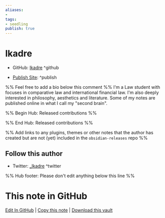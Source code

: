 ```yaml
---
aliases:
- 
tags:
- seedling
publish: true
---
```


# lkadre

 - GitHub: [lkadre](https://github.com/lkadre) ^github
<!-- - Discord: `@` ^discord-->
<!-- - Website: <> ^website-->
 - [Publish Site](https://brain.lkadre.com/§+001+HOMEPAGE): ^publish

%% Feel free to add a bio below this comment %%
I'm a Law student with focuses in comparative law and international financial law. I'm also deeply interested in philosophy, aesthetics and literature. Some of my notes are published online in what I call my "second brain".

<!--## Author of-->


%% Begin Hub: Released contributions %%

<!--
### Plugins

- 
-->

<!--
### Themes

- 
-->

%% End Hub: Released contributions %%

%% Add links to any plugins, themes or other notes that the author has created but are not (yet) included in the `obsidian-releases` repo %%

<!--
### Unlisted plugins
-->

<!--
### Others
-->

<!--
## Sponsor this author
-->

<!-- - [[GitHub sponsors]]: [Sponsor @{{title}} on GitHub Sponsors](https://github.com/sponsors/{{title}}) ^github-sponsor-->
<!-- - [[Buy me a coffee]]: <https://> ^buy-me-a-coffee-->
<!-- - [[PayPal]]: <https://> ^paypal-->
<!-- - [[Patreon]]: <https://> ^patreon-->


## Follow this author

<!--- [[YouTube Channels|On YouTube]]: ^youtube -->
- Twitter: [_lkadre](https://twitter.com/_lkadre) ^twitter


%% Hub footer: Please don't edit anything below this line %%

# This note in GitHub

<span class="git-footer">[Edit In GitHub](https://github.dev/obsidian-community/obsidian-hub/blob/main/01%20-%20Community/People/lkadre.md "git-hub-edit-note") | [Copy this note](https://raw.githubusercontent.com/obsidian-community/obsidian-hub/main/01%20-%20Community/People/lkadre.md "git-hub-copy-note") | [Download this vault](https://github.com/obsidian-community/obsidian-hub/archive/refs/heads/main.zip "git-hub-download-vault") </span>
